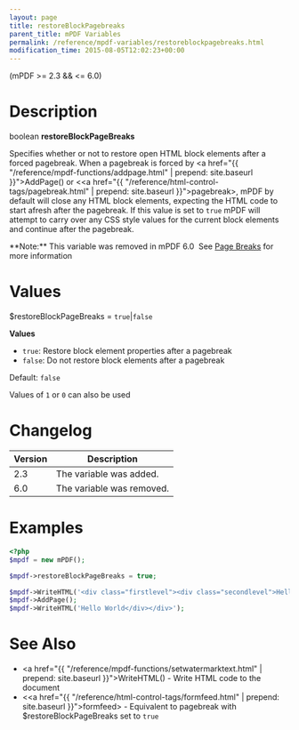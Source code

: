```yaml
---
layout: page
title: restoreBlockPagebreaks
parent_title: mPDF Variables
permalink: /reference/mpdf-variables/restoreblockpagebreaks.html
modification_time: 2015-08-05T12:02:23+00:00
---
```


(mPDF >= 2.3 && <= 6.0)

# Description

boolean **restoreBlockPageBreaks**

Specifies whether or not to restore open HTML block elements after a forced pagebreak. When a pagebreak is forced by
<a href="{{ "/reference/mpdf-functions/addpage.html" | prepend: site.baseurl }}">AddPage()</a> or 
&lt;<a href="{{ "/reference/html-control-tags/pagebreak.html" | prepend: site.baseurl }}">pagebreak</a>&gt;, mPDF by default
will close any HTML block elements, expecting the HTML code to start afresh after the pagebreak. If this value is set to
`true` mPDF will attempt to carry over any CSS style values for the current block elements
and continue after the pagebreak.

<div class="alert alert-danger" role="alert" markdown="1">
  **Note:** This variable was removed in mPDF 6.0  See
  <a href="{{ "/paging/page-breaks.html" | prepend: site.baseurl }}">Page Breaks</a> for more information
</div>

# Values

<span class="parameter">$restoreBlockPageBreaks</span> = `true`\|`false`

**Values**

* `true`: Restore block element properties after a pagebreak
* `false`: Do not restore block elements after a pagebreak

Default: `false`

Values of `1` or `0` can also be used

# Changelog

<table class="table">
<thead>
<tr>
  <th>Version</th>
  <th>Description</th>
</tr>
</thead>
<tbody>
<tr>
  <td>2.3</td>
  <td>The variable was added.</td>
</tr>
<tr>
  <td>6.0</td>
  <td>The variable was removed.</td>
</tr>
</tbody>
</table>

# Examples

```php
<?php
$mpdf = new mPDF();

$mpdf->restoreBlockPageBreaks = true;

$mpdf->WriteHTML('<div class="firstlevel"><div class="secondlevel">Hello World');
$mpdf->AddPage();
$mpdf->WriteHTML('Hello World</div></div>');

```

# See Also

- <a href="{{ "/reference/mpdf-functions/setwatermarktext.html" | prepend: site.baseurl }}">WriteHTML()</a> - Write HTML code to the document
- &lt;<a href="{{ "/reference/html-control-tags/formfeed.html" | prepend: site.baseurl }}">formfeed</a>&gt; - Equivalent to pagebreak with <span class="parameter">$restoreBlockPageBreaks</span> set to `true`
